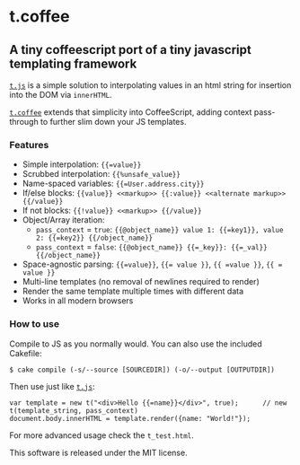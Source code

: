 # t.coffee
## A tiny coffeescript port of a tiny javascript templating framework

[`t.js`](http://www.github.com/jasonmoo/t.js) is a simple solution to interpolating values in an html string for insertion into the DOM via `innerHTML`.

 [`t.coffee`](http://www.github.com/davidrekow/t.coffee) extends that simplicity into CoffeeScript, adding context pass-through to further slim down your JS templates.

### Features
 * Simple interpolation: `{{=value}}`
 * Scrubbed interpolation: `{{%unsafe_value}}`
 * Name-spaced variables: `{{=User.address.city}}`
 * If/else blocks: `{{value}} <<markup>> {{:value}} <<alternate markup>> {{/value}}`
 * If not blocks: `{{!value}} <<markup>> {{/value}}`
 * Object/Array iteration: 
    * `pass_context` = `true`: `{{@object_name}} value 1: {{=key1}}, value 2: {{=key2}} {{/object_name}}`
    * `pass_context` = `false`: `{{@object_name}} {{=_key}}: {{=_val}} {{/object_name}}`
 * Space-agnostic parsing: `{{=value}}`, `{{= value }}`, `{{ =value }}`, `{{ = value }}`
 * Multi-line templates (no removal of newlines required to render)
 * Render the same template multiple times with different data
 * Works in all modern browsers
 
### How to use

Compile to JS as you normally would. You can also use the included Cakefile:

    $ cake compile (-s/--source [SOURCEDIR]) (-o/--output [OUTPUTDIR])

Then use just like [`t.js`](http://www.github.com/jasonmoo/t.js):

    var template = new t("<div>Hello {{=name}}</div>", true);      // new t(template_string, pass_context)
    document.body.innerHTML = template.render({name: "World!"});
    
For more advanced usage check the `t_test.html`.

This software is released under the MIT license.  